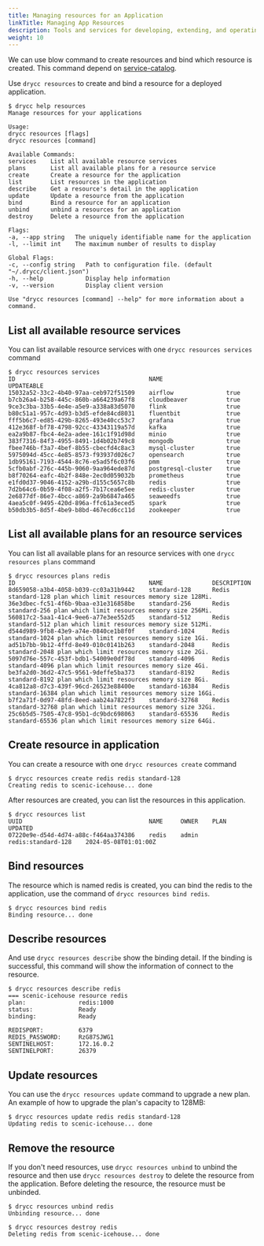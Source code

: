 ```yaml
---
title: Managing resources for an Application
linkTitle: Managing App Resources
description: Tools and services for developing, extending, and operating your app.
weight: 10
---
```



We can use blow command to create resources and bind which resource is created.
This command depend on [service-catalog](https://service-catalog.drycc.cc).


Use `drycc resources` to create and bind a resource for a deployed application.

    $ drycc help resources
    Manage resources for your applications

    Usage:
    drycc resources [flags]
    drycc resources [command]

    Available Commands:
    services    List all available resource services
    plans       List all available plans for a resource service
    create      Create a resource for the application
    list        List resources in the application
    describe    Get a resource's detail in the application
    update      Update a resource from the application
    bind        Bind a resource for an application
    unbind      unbind a resources for an application
    destroy     Delete a resource from the application

    Flags:
    -a, --app string   The uniquely identifiable name for the application
    -l, --limit int    The maximum number of results to display

    Global Flags:
    -c, --config string   Path to configuration file. (default "~/.drycc/client.json")
    -h, --help            Display help information
    -v, --version         Display client version

    Use "drycc resources [command] --help" for more information about a command.


## List all available resource services

You can list available resource services with one `drycc resources services` command

    $ drycc resources services
    ID                                      NAME                  UPDATEABLE 
    15032a52-33c2-4b40-97aa-ceb972f51509    airflow               true          
    b7cb26a4-b258-445c-860b-a664239a67f8    cloudbeaver           true          
    9ce3c3ba-33b5-4e4e-a5e9-a338a83d5070    flink                 true          
    b80c51a1-957c-4d93-b3d5-efde84cd8031    fluentbit             true          
    fff5b6c7-ed85-429b-8265-493e40cc53c7    grafana               true          
    412e368f-bf78-4798-92cc-43343119a57d    kafka                 true          
    ea2a9b87-fbc4-4e2a-adee-161c1f91d98d    minio                 true          
    383f7316-84f3-4955-8491-1d4b02b749c8    mongodb               true          
    fbee746b-f3a7-4bef-8b55-cbecfd4c8ac3    mysql-cluster         true          
    5975094d-45cc-4e85-8573-f93937d026c7    opensearch            true          
    1db95161-7193-4544-8c76-e5ad5f6c03f6    pmm                   true          
    5cfb0abf-276c-445b-9060-9aa964ede87d    postgresql-cluster    true          
    b8f70264-eafc-4b2f-848e-2ec0d059032b    prometheus            true    
    e1fd0d37-9046-4152-a29b-d155c5657c8b    redis                 true          
    7d2b64c6-0b59-4f08-a2f5-7b17cea6e5ee    redis-cluster         true          
    2e6877df-86e7-4bcc-a869-2a9b6847a465    seaweedfs             true          
    4aea5c0f-9495-420d-896a-ffc61a3eced5    spark                 true          
    b50db3b5-8d5f-4be9-b8bd-467ecd6cc11d    zookeeper             true

## List all available plans for an resource services

You can list all available plans for an resource services with one `drycc resources plans` command

    $ drycc resources plans redis
    ID                                      NAME              DESCRIPTION                                                       
    8d659058-a3b4-4058-b039-cc03a31b9442    standard-128      Redis standard-128 plan which limit resources memory size 128Mi.     
    36e3dbec-fc51-4f6b-9baa-e31e316858be    standard-256      Redis standard-256 plan which limit resources memory size 256Mi.     
    560817c2-5aa1-41c4-9ee6-a77e3ee552d5    standard-512      Redis standard-512 plan which limit resources memory size 512Mi.     
    d544d989-9fb8-43e9-a74e-0840ce1b8f0f    standard-1024     Redis standard-1024 plan which limit resources memory size 1Gi.      
    ad51b7bb-9b12-4ffd-8e49-010c0141b263    standard-2048     Redis standard-2048 plan which limit resources memory size 2Gi.      
    5097d76e-557c-453f-bdb1-54009e0df78d    standard-4096     Redis standard-4096 plan which limit resources memory size 4Gi.      
    be3fa2d0-36d2-47c5-9561-9deffe5ba373    standard-8192     Redis standard-8192 plan which limit resources memory size 8Gi.      
    4ca812a8-d7c3-439f-96cd-26523e88400e    standard-16384    Redis standard-16384 plan which limit resources memory size 16Gi.    
    b7f2a71f-0d97-48fd-8eed-aab24a7822f3    standard-32768    Redis standard-32768 plan which limit resources memory size 32Gi.    
    25c6b5d5-7505-47c8-95b1-dc9bdc698063    standard-65536    Redis standard-65536 plan which limit resources memory size 64Gi.

## Create resource in application

You can create a resource with one `drycc resources create` command

    $ drycc resources create redis redis standard-128
    Creating redis to scenic-icehouse... done

After resources are created, you can list the resources in this application.

    $ drycc resources list
    UUID                                    NAME     OWNER    PLAN                  UPDATED              
    07220e9e-d54d-4d74-a88c-f464aa374386    redis    admin    redis:standard-128    2024-05-08T01:01:00Z   

## Bind resources

The resource which is named redis is created, you can bind the redis to the application,
use the command of `drycc resources bind redis`.

    $ drycc resources bind redis
    Binding resource... done

## Describe resources

And use `drycc resources describe` show the binding detail. If the binding is successful, this command will show the information of connect to the resource.

    $ drycc resources describe redis
    === scenic-icehouse resource redis
    plan:               redis:1000
    status:             Ready
    binding:            Ready

    REDISPORT:          6379
    REDIS_PASSWORD:     RzG87SJWG1
    SENTINELHOST:       172.16.0.2
    SENTINELPORT:       26379

## Update resources

You can use the `drycc resources update` command to upgrade a new plan.
An example of how to upgrade the plan's capacity to 128MB:

    $ drycc resources update redis redis standard-128
    Updating redis to scenic-icehouse... done

## Remove the resource

If you don't need resources, use `drycc resources unbind` to unbind the resource and then use `drycc resources destroy` to delete the resource from the application.
Before deleting the resource, the resource must be unbinded.

    $ drycc resources unbind redis
    Unbinding resource... done

    $ drycc resources destroy redis
    Deleting redis from scenic-icehouse... done

